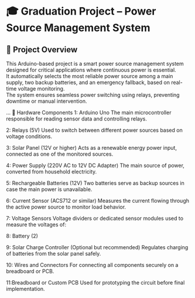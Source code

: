 # 🎓 Graduation Project – Power Source Management System

## 📘 Project Overview

This Arduino-based project is a smart power source management system designed for critical applications where continuous power is essential.  
It automatically selects the most reliable power source among a main supply, two backup batteries, and an emergency fallback, based on real-time voltage monitoring.  
The system ensures seamless power switching using relays, preventing downtime or manual intervention.

...
🔌 Hardware Components
1: Arduino Uno
The main microcontroller responsible for reading sensor data and controlling relays.

2: Relays (5V)
Used to switch between different power sources based on voltage conditions.

3: Solar Panel (12V or higher)
Acts as a renewable energy power input, connected as one of the monitored sources.

4: Power Supply (220V AC to 12V DC Adapter)
The main source of power, converted from household electricity.

5: Rechargeable Batteries (12V)
Two batteries serve as backup sources in case the main power is unavailable.

6: Current Sensor (ACS712 or similar)
Measures the current flowing through the active power source to monitor load behavior.

7: Voltage Sensors
Voltage dividers or dedicated sensor modules used to measure the voltages of:

8: Battery (2)

9: Solar Charge Controller
(Optional but recommended) Regulates charging of batteries from the solar panel safely.

10: Wires and Connectors
For connecting all components securely on a breadboard or PCB.

11:Breadboard or Custom PCB
Used for prototyping the circuit before final implementation.

